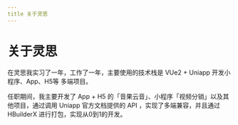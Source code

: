 ```yaml
---
title 关于灵思
---
```


# 关于灵思

在灵思我实习了一年，工作了一年，主要使用的技术栈是 VUe2 + Uniapp 开发小程序、App、H5等 多端项目。

任职期间，我主要开发了 App + H5 的「音果云音」、小程序「视频分销」以及其他项目，通过调用 Uniapp 官方文档提供的 API ，实现了多端兼容，并且通过 HBuilderX 进行打包，实现从0到1的开发。